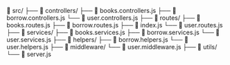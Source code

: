 📁 src/
├── 📁 controllers/
  ├── 📄 books.controllers.js
  ├── 📄 borrow.controllers.js
  └── 📄 user.controllers.js
├── 📁 routes/
  ├── 📄 books.routes.js
  ├── 📄 borrow.routes.js
  ├── 📄 index.js
  └── 📄 user.routes.js
├── 📁 services/
  ├── 📄 books.services.js
  ├── 📄 borrow.services.js
  └── 📄 user.services.js
├── 📁 helpers/
  ├── 📄 borrow.helpers.js
  └── 📄 user.helpers.js
├── 📁 middleware/
  └── 📄 user.middleware.js
├── 📁 utils/
└── 📄 server.js
